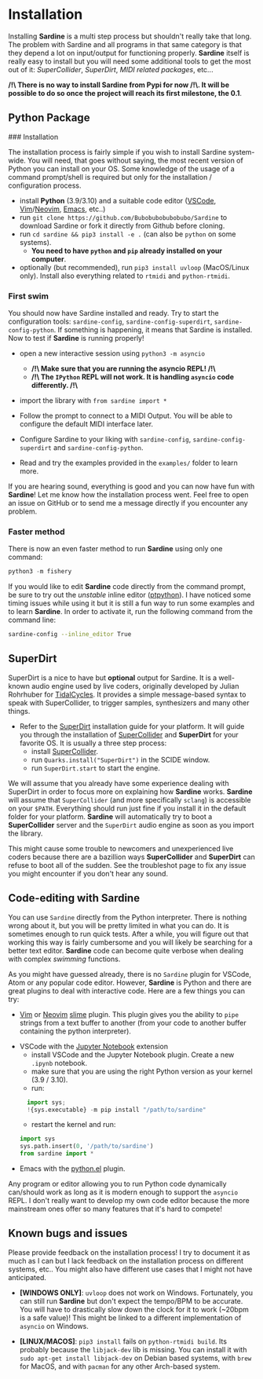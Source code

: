 # Installation

Installing **Sardine** is a multi step process but shouldn't really take that long. The problem with Sardine and all programs in that same category is that they depend a lot on input/output for functioning properly. **Sardine** itself is really easy to install but you will need some additional tools to get the most out of it: *SuperCollider*, *SuperDirt*, *MIDI related packages*, etc...

**/!\\ There is no way to install Sardine from Pypi for now /!\\. It will be possible to do so once the project will reach its first milestone, the 0.1**.

## Python Package

### Installation

The installation process is fairly simple if you wish to install Sardine system-wide. You will need, that goes without saying, the most recent version of Python you can install on your OS. Some knowledge of the usage of a command prompt/shell is required but only for the installation / configuration process.

- install **Python** (3.9/3.10) and a suitable code editor ([VSCode](https://code.visualstudio.com/), [Vim](https://www.vim.org/)/[Neovim](https://neovim.io/), [Emacs](https://www.gnu.org/software/emacs/), etc..)
- run `git clone https://github.com/Bubobubobubobubo/Sardine` to download Sardine or fork it directly from Github before cloning.
- run `cd sardine && pip3 install -e .` (can also be `python` on some systems).
    * **You need to have `python` and `pip` already installed on your computer**.
- optionally (but recommended), run `pip3 install uvloop` (MacOS/Linux only). Install also everything related to `rtmidi` and `python-rtmidi`.

### First swim

You should now have Sardine installed and ready. Try to start the configuration tools: `sardine-config`, `sardine-config-superdirt`, `sardine-config-python`. If something is happening, it means that Sardine is installed. Now to test if **Sardine** is running properly!

- open a new interactive session using `python3 -m asyncio`
    * **/!\\ Make sure that you are running the asyncio REPL! /!\\**
    * **/!\\ The `IPython` REPL will not work. It is handling `asyncio` code differently. /!\\**

- import the library with `from sardine import *`

- Follow the prompt to connect to a MIDI Output. You will be able to configure the default MIDI interface later.

- Configure Sardine to your liking with `sardine-config`, `sardine-config-superdirt` and `sardine-config-python`.

- Read and try the examples provided in the `examples/` folder to learn more.

If you are hearing sound, everything is good and you can now have fun with **Sardine**! Let me know how the installation process went. Feel free to open an issue on GitHub or to send me a message directly if you encounter any problem.

### Faster method

There is now an even faster method to run **Sardine** using only one command:

```python
python3 -m fishery
```

If you would like to edit **Sardine** code directly from the command prompt, be sure to try out the *unstable* inline editor ([ptpython](https://github.com/prompt-toolkit/ptpython)). I have noticed some timing issues while using it but it is still a fun way to run some examples and to learn **Sardine**. In order to activate it, run the following command from the command line:

```bash
sardine-config --inline_editor True
```

## SuperDirt

SuperDirt is a nice to have but **optional** output for Sardine. It is a well-known audio engine used by live coders, originally developed by Julian Rohrhuber for [TidalCycles](https://tidalcycles.org/). It provides a simple message-based syntax to speak with SuperCollider, to trigger samples, synthesizers and many other things.

- Refer to the [SuperDirt](https://github.com/musikinformatik/SuperDirt) installation guide for your platform. It will guide you through the installation of [SuperCollider](https://supercollider.github.io/) and **SuperDirt** for your favorite OS. It is usually a three step process:
    * install [SuperCollider](https://supercollider.github.io/).
    * run `Quarks.install("SuperDirt")` in the SCIDE window.
    * run `SuperDirt.start` to start the engine.

We will assume that you already have some experience dealing with SuperDirt in order to focus more on explaining how **Sardine** works. **Sardine** will assume that `SuperCollider` (and more specifically `sclang`) is accessible on your `$PATH`. Everything should run just fine if you install it in the default folder for your platform. **Sardine** will automatically try to boot a **SuperCollider** server and the `SuperDirt` audio engine as soon as you import the library.

This might cause some trouble to newcomers and unexperienced live coders because there are a bazillion ways **SuperCollider** and **SuperDirt** can refuse to boot all of the sudden. See the troubleshot page to fix any issue you might encounter if you don't hear any sound.

## Code-editing with Sardine

You can use `Sardine` directly from the Python interpreter. There is nothing wrong about it, but you will be pretty limited in what you can do. It is sometimes enough to run quick tests. After a while, you will figure out that working this way is fairly cumbersome and you will likely be searching for a better text editor. **Sardine** code can become quite verbose when dealing with complex *swimming* functions.

As you might have guessed already, there is no `Sardine` plugin for VSCode, Atom or any popular code editor. However, **Sardine** is Python and there are great plugins to deal with interactive code. Here are a few things you can try:

- [Vim](https://github.com/vim/vim) or [Neovim](https://github.com/neovim/neovim) [slime](https://github.com/jpalardy/vim-slime) plugin. This plugin gives you the ability to `pipe` strings from a text buffer to another (from your code to another buffer containing the python interpreter).
* VSCode with the [Jupyter Notebook](https://jupyter.org/) extension
    - install VSCode and the Jupyter Notebook plugin. Create a new `.ipynb` notebook.
    - make sure that you are using the right Python version as your kernel (3.9 / 3.10).
    - run:
    ```python
      import sys;
      !{sys.executable} -m pip install "/path/to/sardine"
    ```
    - restart the kernel and run:
    ```python
    import sys
    sys.path.insert(0, '/path/to/sardine')
    from sardine import *
    ```
* Emacs with the [python.el](https://github.com/emacs-mirror/emacs/blob/master/lisp/progmodes/python.el) plugin.

Any program or editor allowing you to run Python code dynamically can/should work as long as it is modern enough to support the `asyncio` REPL. I don't really want to develop my own code editor because the more mainstream ones offer so many features that it's hard to compete!

## Known bugs and issues

Please provide feedback on the installation process! I try to document it as much as I can but I lack feedback on the installation process on different systems, etc.. You might also have different use cases that I might not have anticipated.

* **[WINDOWS ONLY]**: `uvloop` does not work on Windows. Fortunately, you can still run **Sardine** but don't expect the tempo/BPM to be accurate. You will have to drastically slow down the clock for it to work (~20bpm is a safe value)! This might be linked to a different implementation of `asyncio` on Windows.

* **[LINUX/MACOS]**: `pip3 install` fails on `python-rtmidi build`. Its probably because the `libjack-dev` lib is missing. You can install it with `sudo apt-get install libjack-dev` on Debian based systems, with `brew` for MacOS, and with `pacman` for any other Arch-based system.

